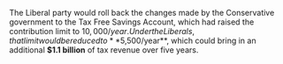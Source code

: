 The Liberal party would roll back the changes made by the Conservative government to the Tax Free Savings Account, which had raised the contribution limit to $10,000/year. Under the Liberals, that limit would be reduced to **$5,500/year**, which could bring in an additional **$1.1 billion** of tax revenue over five years.